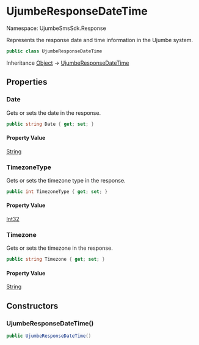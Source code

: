 # UjumbeResponseDateTime

Namespace: UjumbeSmsSdk.Response

Represents the response date and time information in the Ujumbe system.

```csharp
public class UjumbeResponseDateTime
```

Inheritance [Object](https://docs.microsoft.com/en-us/dotnet/api/system.object) → [UjumbeResponseDateTime](./ujumbesmssdk.response.ujumberesponsedatetime.md)

## Properties

### **Date**

Gets or sets the date in the response.

```csharp
public string Date { get; set; }
```

#### Property Value

[String](https://docs.microsoft.com/en-us/dotnet/api/system.string)<br>

### **TimezoneType**

Gets or sets the timezone type in the response.

```csharp
public int TimezoneType { get; set; }
```

#### Property Value

[Int32](https://docs.microsoft.com/en-us/dotnet/api/system.int32)<br>

### **Timezone**

Gets or sets the timezone in the response.

```csharp
public string Timezone { get; set; }
```

#### Property Value

[String](https://docs.microsoft.com/en-us/dotnet/api/system.string)<br>

## Constructors

### **UjumbeResponseDateTime()**

```csharp
public UjumbeResponseDateTime()
```
